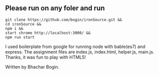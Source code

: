 ## Please run on any foler and run 

```
git clone https://github.com/bogin/ironSource.git &&
cd ironSource &&
npm i &&
start chrome http://localhost:3000/ && 
npm run start 

```
I used boilerplate from google for running node with bable(es7) and express. 
The assignment files are index.js, index.html, helper.js, main.js. 
Thanks, it was fun to play with HTML5! 

Written by Bhachar Bogin.
